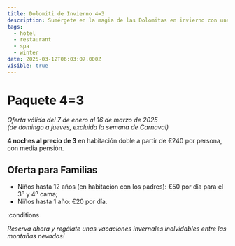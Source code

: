 ```yaml
---
title: Dolomiti de Invierno 4=3
description: Sumérgete en la magia de las Dolomitas en invierno con una oferta especial y un día gratis
tags:
  - hotel
  - restaurant
  - spa
  - winter
date: 2025-03-12T06:03:07.000Z
visible: true
---
```


# Paquete 4=3

*Oferta válida del 7 de enero al 16 de marzo de 2025\
(de domingo a jueves, excluida la semana de Carnaval)*

**4 noches al precio de 3** en habitación doble a partir de €240 por persona, con media pensión.

## Oferta para Familias

- Niños hasta 12 años (en habitación con los padres): €50 por día para el 3º y 4º cama;
- Niños hasta 1 año: €20 por día.

:conditions

*Reserva ahora y regálate unas vacaciones invernales inolvidables entre las montañas nevadas!*
